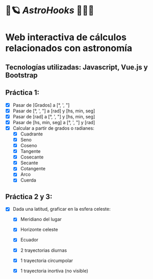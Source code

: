 # 🔭🪐 _AstroHooks_ 🚀👨‍🚀

# Web interactiva de cálculos relacionados con astronomía
## Tecnologías utilizadas: Javascript, Vue.js y Bootstrap

## Práctica 1:
- [x] Pasar de [Grados] a [°, ', "]
- [x] Pasar de [°, ', "] a [rad] y [hs, min, seg]
- [x] Pasar de [rad] a [°, ', "] y [hs, min, seg]
- [x] Pasar de [hs, min, seg] a [°, ', "] y [rad]
- [x] Calcular a partir de grados o radianes:
     - [x] Cuadrante
     - [x] Seno
     - [x] Coseno
     - [x] Tangente
     - [x] Cosecante
     - [x] Secante
     - [x] Cotangente
     - [x] Arco
     - [x] Cuerda 

## Práctica 2 y 3:
- [x] Dada una latitud, graficar en la esfera celeste:
	 - [x] Meridiano del lugar
	 - [x] Horizonte celeste
	 - [x] Ecuador
	 - [x] 2 trayectorias diurnas
	 - [x] 1 trayectoria circumpolar
	 - [x] 1 trayectoria inortiva (no visible)

